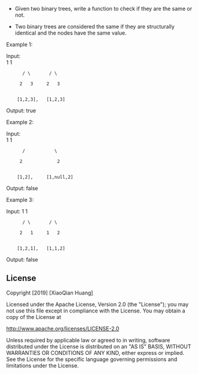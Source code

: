 
- Given two binary trees, write a function to check if they are the same or not.

- Two binary trees are considered the same if they are structurally identical and the nodes have the same value.



Example 1:


Input:   
           1         1

          / \       / \
          
         2   3     2   3


        [1,2,3],   [1,2,3]


Output: true




Example 2:


Input:   
           1         1

          /           \
          
         2             2


        [1,2],     [1,null,2]


Output: false





Example 3:


Input:
           1         1

          / \       / \
          
         2   1     1   2


        [1,2,1],   [1,1,2]


Output: false




## License

Copyright [2019] [XiaoQian Huang]

Licensed under the Apache License, Version 2.0 (the "License");
you may not use this file except in compliance with the License.
You may obtain a copy of the License at

http://www.apache.org/licenses/LICENSE-2.0

Unless required by applicable law or agreed to in writing, software
distributed under the License is distributed on an "AS IS" BASIS,
WITHOUT WARRANTIES OR CONDITIONS OF ANY KIND, either express or implied.
See the License for the specific language governing permissions and
limitations under the License.
